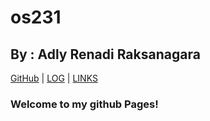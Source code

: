 # os231
## By : Adly Renadi Raksanagara

[GitHub](https://github.com/adlyrndi/os231/) | [LOG](TXT/mylog.txt) | [LINKS](links.md)

### Welcome to my github Pages!
